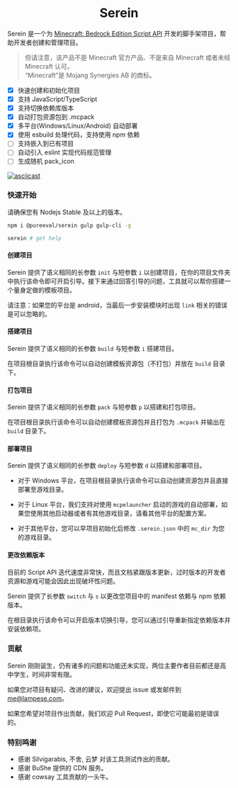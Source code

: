 # <center>Serein</center>

Serein 是一个为 [Minecraft: Bedrock Edition Script API](https://learn.microsoft.com/en-us/minecraft/creator/scriptapi/) 开发的脚手架项目，帮助开发者创建和管理项目。

> 但请注意，该产品不是 Minecraft 官方产品、不是来自 Minecraft 或者未经 Minecraft 认可。  
> “Minecraft”是 Mojang Synergies AB 的商标。

- [x] 快速创建和初始化项目
- [x] 支持 JavaScript/TypeScript
- [x] 支持切换依赖库版本
- [x] 自动打包资源包到 .mcpack
- [x] 多平台(Windows/Linux/Android) 自动部署
- [x] 使用 esbuild 处理代码，支持使用 npm 依赖
- [ ] 支持嵌入到已有项目
- [ ] 自动引入 eslint 实现代码规范管理
- [ ] 生成随机 pack_icon

[![asciicast](https://asciinema.org/a/PmpUdP5ZfM8s7swWSRVE8edqv.svg)](https://asciinema.org/a/PmpUdP5ZfM8s7swWSRVE8edqv)

### 快速开始

请确保您有 Nodejs Stable 及以上的版本。

```bash
npm i @pureeval/serein gulp gulp-cli -g

serein # get help
```

#### 创建项目

Serein 提供了语义相同的长参数 `init` 与短参数 `i` 以创建项目，在你的项目文件夹中执行该命令即可开启引导。接下来通过回答引导的问题，工具就可以帮你搭建一个量身定做的模板项目。

请注意：如果您的平台是 android，当最后一步安装模块时出现 `link` 相关的错误是可以忽略的。

#### 搭建项目

Serein 提供了语义相同的长参数 `build` 与短参数 `i` 搭建项目。

在项目根目录执行该命令可以自动创建模板资源包（不打包）并放在 `build` 目录下。

#### 打包项目

Serein 提供了语义相同的长参数 `pack` 与短参数 `p` 以搭建和打包项目。

在项目根目录执行该命令可以自动创建模板资源包并且打包为 `.mcpack` 并输出在 `build` 目录下。

#### 部署项目

Serein 提供了语义相同的长参数 `deploy` 与短参数 `d` 以搭建和部署项目。

- 对于 Windows 平台，在项目根目录执行该命令可以自动创建资源包并且直接部署至游戏目录。

- 对于 Linux 平台，我们支持对使用 `mcpelauncher` 启动的游戏的自动部署，如果您使用其他启动器或者有其他游戏目录，请看其他平台的配置方案。

- 对于其他平台，您可以早项目初始化后修改 `.serein.json` 中的 `mc_dir` 为您的游戏目录。

#### 更改依赖版本

目前的 Script API 迭代速度非常快，而且文档紧跟版本更新，过时版本的开发者资源和游戏可能会因此出现破坏性问题。

Serein 提供了长参数 `switch` 与 `s` 以更改您项目中的 manifest 依赖与 npm 依赖版本。

在根目录执行该命令可以开启版本切换引导，您可以通过引导重新指定依赖版本并安装依赖项。

### 贡献

Serein 刚刚诞生，仍有诸多的问题和功能还未实现，两位主要作者目前都还是高中学生，时间非常有限。

如果您对项目有疑问、改进的建议，欢迎提出 issue 或发邮件到 me@lampese.com。

如果您希望对项目作出贡献，我们欢迎 Pull Request，即使它可能最初是错误的。

### 特别鸣谢

- 感谢 Silvigarabis, 不舍, 云梦 对该工具测试作出的贡献。
- 感谢 BuShe 提供的 CDN 服务。
- 感谢 cowsay 工具贡献的一头牛。
